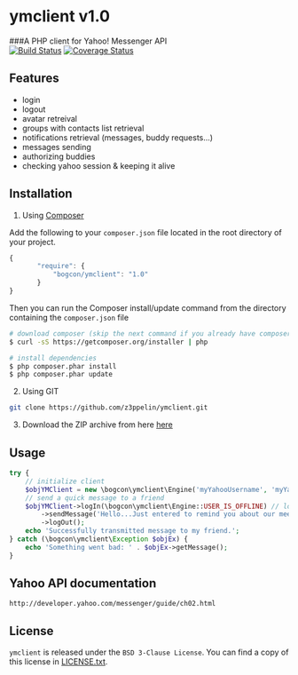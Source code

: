 ymclient v1.0
================================================
###A PHP client for Yahoo! Messenger API  
[![Build Status](https://secure.travis-ci.org/z3ppelin/ymclient.png?branch=master)](http://travis-ci.org/z3ppelin/ymclient)
[![Coverage Status](https://coveralls.io/repos/z3ppelin/ymclient/badge.png?branch=master)](https://coveralls.io/r/z3ppelin/ymclient)  

Features
--------------------
 - login
 - logout
 - avatar retreival
 - groups with contacts list retrieval
 - notifications retrieval (messages, buddy requests...)
 - messages sending
 - authorizing buddies
 - checking yahoo session & keeping it alive

Installation
-------------

1. Using [Composer](https://getcomposer.org/)  

 Add the following to your `composer.json` file located in the root directory of your project.

 ```js
 {
        "require": {
            "bogcon/ymclient": "1.0"
        }
 }
 ```  
 Then you can run the Composer install/update command from the directory containing the `composer.json` file 
 ```sh
 # download composer (skip the next command if you already have composer)
 $ curl -sS https://getcomposer.org/installer | php
 
 # install dependencies
 $ php composer.phar install
 $ php composer.phar update
 ```
2. Using GIT  

 ```sh
 git clone https://github.com/z3ppelin/ymclient.git
 ```

3. Download the ZIP archive from here [here](https://github.com/z3ppelin/ymclient/archive/master.zip)  

Usage
--------------------
```php
try {
    // initialize client
    $objYMClient = new \bogcon\ymclient\Engine('myYahooUsername', 'myYahooPass', 'app_key', 'app_secret');
    // send a quick message to a friend
    $objYMClient->logIn(\bogcon\ymclient\Engine::USER_IS_OFFLINE) // login as Invisible
        ->sendMessage('Hello...Just entered to remind you about our meeting from tomorrow. Bye, see ya.', 'myBuddyId')
        ->logOut();
    echo 'Successfully transmitted message to my friend.';
} catch (\bogcon\ymclient\Exception $objEx) {
    echo 'Something went bad: ' . $objEx->getMessage();
}
```

Yahoo API documentation
--------------------
`http://developer.yahoo.com/messenger/guide/ch02.html`

License
--------------------
`ymclient` is released under the `BSD 3-Clause License`.
You can find a copy of this license in [LICENSE.txt](LICENSE.txt).